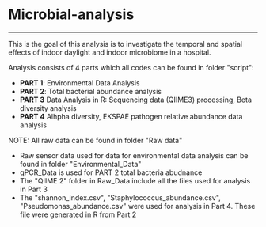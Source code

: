 # Microbial-analysis
___

This is the goal of this analysis is to investigate the temporal and spatial effects of indoor daylight and indoor microbiome in a hospital.

Analysis consists of 4 parts which all codes can be found in folder "script":

* **PART 1**: Environmental Data Analysis
* **PART 2**: Total bacterial abundance analysis
* **PART 3**  Data Analysis in R: Sequencing data (QIIME3) processing, Beta diversity analysis 
* **PART 4**  Alhpha diversity, EKSPAE pathogen relative abundance data analysis

NOTE: All raw data can be found in folder "Raw data"
*  Raw sensor data used for data for environmental data analysis can be found in folder "Environmental_Data"
*  qPCR_Data is used for PART 2 total bacteria abudnance
* The "QIIME 2" folder in Raw_Data include all the files used for analysis in Part 3 
* The "shannon_index.csv", "Staphylococcus_abundance.csv", "Pseudomonas_abundance.csv" were used for analysis in Part 4. These file were generated in R from Part 2